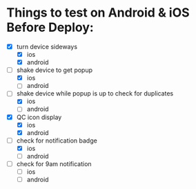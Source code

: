 # Things to test on Android & iOS Before Deploy:
 - [x] turn device sideways
   - [x] ios
   - [x] android
 - [ ] shake device to get popup
   - [x] ios
   - [ ] android
 - [ ] shake device while popup is up to check for duplicates
   - [x] ios
   - [ ] android
 - [x] QC icon display
   - [x] ios
   - [x] android
 - [ ] check for notification badge
   - [x] ios
   - [ ] android
 - [ ] check for 9am notification
   - [ ] ios
   - [ ] android
